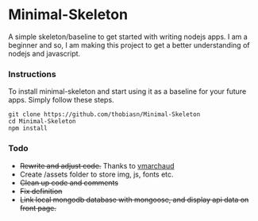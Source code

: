 # Minimal-Skeleton
A simple skeleton/baseline to get started with writing nodejs apps. I am a beginner and so, I am making this project to get a better understanding of nodejs and javascript.

### Instructions
To install minimal-skeleton and start using it as a baseline for your future apps. Simply follow these steps.
```
git clone https://github.com/thobiasn/Minimal-Skeleton
cd Minimal-Skeleton
npm install
```

### Todo
* ~~Rewrite and adjust code.~~ Thanks to [vmarchaud](https://github.com/vmarchaud/Minimal-Framework)
* Create /assets folder to store img, js, fonts etc.
* ~~Clean up code and comments~~
* ~~Fix definition~~
* ~~Link local mongodb database with mongoose, and display api data on front page.~~
